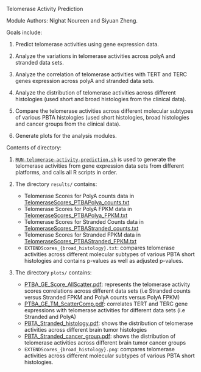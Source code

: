 Telomerase Activity Prediction

Module Authors: Nighat Noureen and Siyuan Zheng. 

Goals include:

1. Predict telomerase activities using gene expression data.

2. Analyze the variations in telomerase activities across polyA and stranded data sets.

3. Analyze the correlation of telomerase activities with TERT and TERC genes expression across polyA and stranded data sets.

4. Analyze the distribution of telomerase activities across different histologies (used short and broad histologies from the clinical data).

5. Compare the telomerase activities across different molecular subtypes of various PBTA histologies (used short histologies, broad histologies and cancer groups from the clinical data).

6. Generate plots for the analysis modules.




Contents of directory:

1. [`RUN-telomerase-activity-prediction.sh`](./RUN-telomerase-activity-prediction.sh) is used to generate the telomerase activities from gene expression data sets from different platforms, and calls all R scripts in order.

2. The directory `results/` contains:
	+ Telomerase Scores for PolyA counts data in [TelomeraseScores_PTBAPolya_counts.txt](./results/TelomeraseScores_PTBAPolya_counts.txt)
	+ Telomerase Scores for PolyA FPKM data in [TelomeraseScores_PTBAPolya_FPKM.txt](./results/TelomeraseScores_PTBAPolya_FPKM.txt)
	+ Telomerase Scores for Stranded Counts data in [TelomeraseScores_PTBAStranded_counts.txt](./results/TelomeraseScores_PTBAStranded_counts.txt)
	+ Telomerase Scores for Stranded FPKM data in [TelomeraseScores_PTBAStranded_FPKM.txt](./results/TelomeraseScores_PTBAStranded_FPKM.txt)
	+ `EXTENDScores_{broad_histology}.txt`: compares telomerase activities across different molecular subtypes of various PBTA short histologies and contains p-values as well as adjusted p-values.

3. The directory `plots/` contains:
	+ [PTBA_GE_Score_AllScatter.pdf](./plots/PTBA_GE_Score_AllScatter.pdf): represents the telomerase activity scores correlations across different data sets (i.e Stranded counts versus Stranded FPKM and PolyA counts versus PolyA FPKM)
	+ [PTBA_GE_TM_ScatterComp.pdf](./plots/PTBA_GE_TM_ScatterComp.pdf): correlates TERT and TERC gene expressions with telomerase activities for different data sets (i.e Stranded and PolyA)
	+ [PBTA_Stranded_histology.pdf](./plots/PBTA_Stranded_histology.pdf): shows the distribution of telomerase activities across different brain tumor histologies
	+ [PBTA_Stranded_cancer_group.pdf](./plots/PBTA_Stranded_histology.pdf): shows the distribution of telomerase activities across different brain tumor cancer groups
	+ `EXTENDScores_{broad_histology}.png`: compares telomerase activities across different molecular subtypes of various PBTA short histologies.

